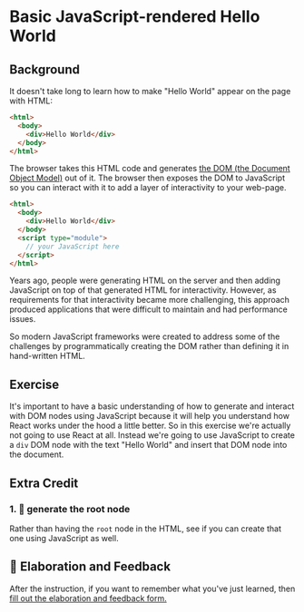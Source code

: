 # Basic JavaScript-rendered Hello World

## Background

It doesn't take long to learn how to make "Hello World" appear on the page with
HTML:

```html
<html>
  <body>
    <div>Hello World</div>
  </body>
</html>
```

The browser takes this HTML code and generates
[the DOM (the Document Object Model)](https://developer.mozilla.org/en-US/docs/Web/API/Document_Object_Model/Introduction)
out of it. The browser then exposes the DOM to JavaScript so you can interact
with it to add a layer of interactivity to your web-page.

```html
<html>
  <body>
    <div>Hello World</div>
  </body>
  <script type="module">
    // your JavaScript here
  </script>
</html>
```

Years ago, people were generating HTML on the server and then adding JavaScript
on top of that generated HTML for interactivity. However, as requirements for
that interactivity became more challenging, this approach produced applications
that were difficult to maintain and had performance issues.

So modern JavaScript frameworks were created to address some of the challenges
by programmatically creating the DOM rather than defining it in hand-written
HTML.

## Exercise

It's important to have a basic understanding of how to generate and interact
with DOM nodes using JavaScript because it will help you understand how React
works under the hood a little better. So in this exercise we're actually not
going to use React at all. Instead we're going to use JavaScript to create a
`div` DOM node with the text "Hello World" and insert that DOM node into the
document.

## Extra Credit

### 1. 💯 generate the root node

Rather than having the `root` node in the HTML, see if you can create that one
using JavaScript as well.

## 🦉 Elaboration and Feedback

<div>
<span>After the instruction, if you want to remember what you've just learned, then </span>
<a rel="noopener noreferrer" target="_blank" href="https://ws.kcd.im/?ws=React%20Fundamentals%20%E2%9A%9B&e=01%3A%20Basic%20JavaScript-rendered%20Hello%20World&em=">
  fill out the elaboration and feedback form.
</a>
</div>
